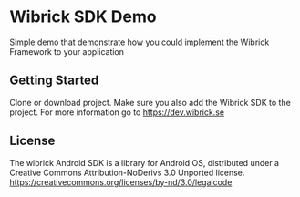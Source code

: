 
# Wibrick SDK Demo

Simple demo that demonstrate how you could implement the Wibrick Framework to your application

## Getting Started

Clone or download project. Make sure you also add the Wibrick SDK to the project. 
For more information go to https://dev.wibrick.se

## License

The wibrick Android SDK is a library for Android OS, distributed under a Creative Commons Attribution-NoDerivs 3.0 Unported license.
https://creativecommons.org/licenses/by-nd/3.0/legalcode
